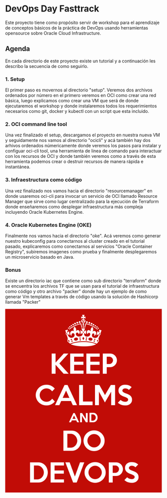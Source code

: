 # DevOps Day Fasttrack

Este proyecto tiene como propósito servir de workshop para el aprendizaje de conceptos básicos de la práctica de DevOps usando herramientas opensource sobre Oracle Cloud Infrastructure.

## Agenda

En cada directorio de este proyecto existe un tutorial y a continuación les describo la secuencia de como seguirlo.

### 1. Setup

El primer paso es movernos al directorio "setup". Veremos dos archivos ordenados por número en el primero veremos en OCI como crear una red básica, luego explicamos como crear una VM que será de donde ejecutaremos el workshop y donde instalaremos todos los requerimientos necesarios como git, docker y kubectl con un script que esta incluido.

### 2. OCI command line tool

Una vez finalizado el setup, descargamos el proyecto en nuestra nueva VM y seguidamente nos vamos al directorio "ocicli" y acá también hay dos arhivos ordenados númericamente donde veremos los pasos para instalar y configuar oci-cli tool, una herramienta de linea de comando para interactuar con los recursos de OCI y donde también veremos como a través de esta herramienta podemos crear o destruir recursos de manera rápida e instantánea.

### 3. Infraestructura como código

 Una vez finalizado nos vamos hacia el directorio "resourcemanager" en donde usaremos oci-cli para invocar un servicio  de OCI llamado Resource Manager que sirve como lugar centralizado para la ejecución de Terraform donde enseñaremos como desplegar infraestructura más compleja incluyendo Oracle Kubernetes Engine.

### 4. Oracle Kubernetes Engine (OKE)

Finalmente nos vamos hacia el directorio "oke". Acá veremos como generar nuestro kubeconfig para conectarnos al cluster creado en el tutorial pasado, explicaremos como conectarnos al servicios "Oracle Container Registry", subiremos imagenes como prueba y finalmente desplegaremos un microservicio basado en Java.

### Bonus

Existe un directorio iac que contiene como sub directorio "terraform" donde se encuentra los archivos TF que se usan para el tutorial de infraestructura como código y otro archivo "packer" donde hay un ejemplo de como generar Vm templates a través de código usando la solución de Hashicorp llamada "Packer"

![keepcalm](/img/keep-calms-and-do-devops.png)





